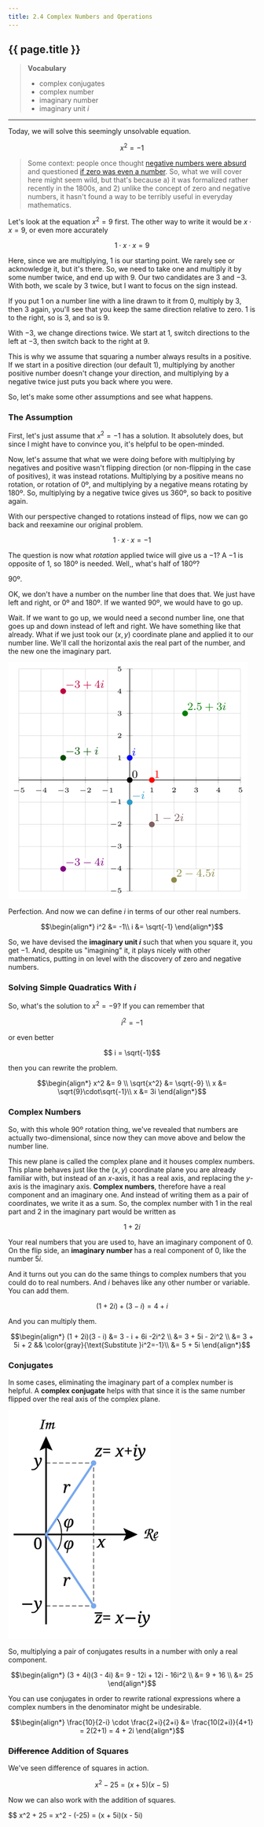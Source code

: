 ```yaml
---
title: 2.4 Complex Numbers and Operations
---
```


## {{ page.title }}

> **Vocabulary**
>
> - complex conjugates
> - complex number
> - imaginary number
> - imaginary unit $i$

---

Today, we will solve this seemingly unsolvable equation.

$$ x^2 = -1$$

> Some context: people once thought [negative numbers were absurd](https://en.wikipedia.org/wiki/Negative_number#History) and questioned [if zero was even a number](https://en.wikipedia.org/wiki/0#Classical_antiquity). So, what we will cover here might seem wild, but that's because a) it was formalized rather recently in the 1800s, and 2) unlike the concept of zero and negative numbers, it hasn't found a way to be terribly useful in everyday mathematics.

Let's look at the equation $x^2 = 9$ first. The other way to write it would be $x\cdot x = 9$, or even more accurately

$$1\cdot x \cdot x = 9$$

Here, since we are multiplying, 1 is our starting point. We rarely see or acknowledge it, but it's there. So, we need to take one and multiply it by some number twice, and end up with 9. Our two candidates are 3 and −3. With both, we scale by 3 twice, but I want to focus on the sign instead.

If you put 1 on a number line with a line drawn to it from 0, multiply by 3, then 3 again, you'll see that you keep the same direction relative to zero. 1 is to the right, so is 3, and so is 9.

With −3, we change directions twice. We start at 1, switch directions to the left at −3, then switch back to the right at 9.

This is why we assume that squaring a number always results in a positive. If we start in a positive direction (our default 1), multiplying by another positive number doesn't change your direction, and multiplying by a negative twice just puts you back where you were.

So, let's make some other assumptions and see what happens.

### The Assumption

First, let's just assume that $x^2=-1$ has a solution. It absolutely does, but since I might have to convince you, it's helpful to be open-minded.

Now, let's assume that what we were doing before with multiplying by negatives and positive wasn't flipping direction (or non-flipping in the case of positives), it was instead rotations. Multiplying by a positive means no rotation, or rotation of 0º, and multiplying by a negative means rotating by 180º. So, multiplying by a negative twice gives us 360º, so back to positive again.

With our perspective changed to rotations instead of flips, now we can go back and reexamine our original problem.

$$ 1 \cdot x \cdot x = -1$$

The question is now what _rotation_ applied twice will give us a −1? A −1 is opposite of 1, so 180º is needed. Well,, what's half of 180º?

90º.

OK, we don't have a number on the number line that does that. We just have left and right, or 0º and 180º. If we wanted 90º, we would have to go up.

Wait. If we want to go up, we would need a second number line, one that goes up and down instead of left and right. We have something like that already. What if we just took our $(x,y)$ coordinate plane and applied it to our number line. We'll call the horizontal axis the real part of the number, and the new one the imaginary part.

![Complex plane](../img/2.4-complex-plane.png)

Perfection. And now we can define $i$ in terms of our other real numbers.

$$\begin{align*}
i^2 &= -1\\
i &= \sqrt{-1}
\end{align*}$$

So, we have devised the **imaginary unit $i$** such that when you square it, you get −1. And, despite us "imagining" it, it plays nicely with other mathematics, putting in on level with the discovery of zero and negative numbers.

### Solving Simple Quadratics With $i$

So, what's the solution to $x^2=-9$? If you can remember that

$$i^2=-1$$

or even better

$$ i = \sqrt{-1}$$

then you can rewrite the problem.

$$\begin{align*}
x^2 &= 9 \\
\sqrt{x^2} &= \sqrt{-9} \\
x   &= \sqrt{9}\cdot\sqrt{-1}\\
x   &= 3i
\end{align*}$$

### Complex Numbers

So, with this whole 90º rotation thing, we've revealed that numbers are actually two-dimensional, since now they can move above and below the number line.

This new plane is called the complex plane and it houses complex numbers. This plane behaves just like the $(x,y)$ coordinate plane you are already familiar with, but instead of an $x$-axis, it has a real axis, and replacing the $y$-axis is the imaginary axis. **Complex numbers**, therefore have a real component and an imaginary one. And instead of writing them as a pair of coordinates, we write it as a sum. So, the complex number with 1 in the real part and 2 in the imaginary part would be written as

$$ 1 + 2i $$

Your real numbers that you are used to, have an imaginary component of 0. On the flip side, an **imaginary number** has a real component of 0, like the number $5i$.

And it turns out you can do the same things to complex numbers that you could do to real numbers. And $i$ behaves like any other number or variable. You can add them.

$$ (1 + 2i) + (3 - i) = 4 + i$$

And you can multiply them.

$$\begin{align*}
(1 + 2i)(3 - i) &= 3 - i + 6i -2i^2 \\
                &= 3 + 5i - 2i^2 \\
                &= 3 + 5i + 2 && \color{gray}{\text{Substitute }i^2=-1}\\
                &= 5 + 5i
\end{align*}$$

### Conjugates

In some cases, eliminating the imaginary part of a complex number is helpful. A **complex conjugate** helps with that since it is the same number flipped over the real axis of the complex plane.

![Complex conjugate](../img/2.4-conjugate.png)

So, multiplying a pair of conjugates results in a number with only a real component.

$$\begin{align*}
(3 + 4i)(3 - 4i) &= 9 - 12i + 12i - 16i^2 \\
                 &= 9 + 16 \\
                 &= 25
\end{align*}$$

You can use conjugates in order to rewrite rational expressions where a complex numbers in the denominator might be undesirable.

$$\begin{align*}
\frac{10}{2-i} \cdot \frac{2+i}{2+i} &= \frac{10(2+i)}{4+1} = 2(2+1) = 4 + 2i
\end{align*}$$

### ~~Difference~~ Addition of Squares

We've seen difference of squares in action.

$$ x^2 - 25 = (x+5)(x-5) $$

Now we can also work with the addition of squares.

$$ x^2 + 25 = x^2 - (-25) = (x + 5i)(x - 5i)
